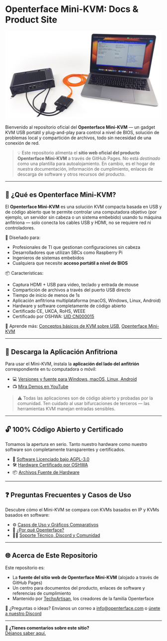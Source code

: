 # Openterface Mini-KVM: Docs & Product Site

![use-case-demo-industrial-pc](docs/images/product/use-case-demo-industrial-pc.jpg)

Bienvenido al repositorio oficial del **Openterface Mini-KVM** — un gadget KVM USB portátil y plug-and-play para control a nivel de BIOS, solución de problemas local y compartición de archivos, todo sin necesidad de una conexión de red.

> 💡 Este repositorio alimenta el **sitio web oficial del producto Openterface Mini-KVM** a través de GitHub Pages. No está *destinado* como una plantilla para autoalojamiento. En cambio, es el hogar de nuestra documentación, información de cumplimiento, enlaces de descarga de software y otros recursos del producto.

---

## 🌟 ¿Qué es Openterface Mini-KVM?

El **Openterface Mini-KVM** es una solución KVM compacta basada en USB y de código abierto que te permite controlar una computadora objetivo (por ejemplo, un servidor sin cabeza o un sistema embebido) usando tu máquina anfitriona — solo conecta los cables USB y HDMI, no se requiere red ni controladores.

🔧 Diseñado para:
- Profesionales de TI que gestionan configuraciones sin cabeza
- Desarrolladores que utilizan SBCs como Raspberry Pi
- Ingenieros de sistemas embebidos
- Cualquiera que necesite **acceso portátil a nivel de BIOS**

📦 Características:
- Captura HDMI + USB para video, teclado y entrada de mouse
- Compartición de archivos a través del puerto USB directo
- Tiempo de inicio de menos de 1s
- Aplicación anfitriona multiplataforma (macOS, Windows, Linux, Android)
- Hardware y software completamente de código abierto
- Certificado CE, UKCA, RoHS, WEEE
- Certificado por OSHWA: [UID CN000015](https://certification.oshwa.org/cn000015.html)

📖 Aprende más: [Conceptos básicos de KVM sobre USB](https://openterface.com/faq/usbkvm/kvm-over-usb/), [Openterface Mini-KVM](https://openterface.com/faq/minikvm/op-minikvm/)

---

## 📲 Descarga la Aplicación Anfitriona

Para usar el Mini-KVM, instala la **aplicación del lado del anfitrión** correspondiente en tu computadora o móvil:

- 💻 [Versiones y fuente para Windows, macOS, Linux, Android](https://openterface.com/app/)
- 📺 [Mira Demos en YouTube](https://youtube.com/@TechxArtisan)

> ⚠️ Todas las aplicaciones son de código abierto y probadas por la comunidad. Ten cuidado al usar bifurcaciones de terceros — las herramientas KVM manejan entradas sensibles.

---

## 🔓 100% Código Abierto y Certificado

Tomamos la apertura en serio. Tanto nuestro hardware como nuestro software son completamente transparentes y certificados.

- 📘 [Software Licenciado bajo AGPL-3.0](https://openterface.com/compliance/)
- 🛠 [Hardware Certificado por OSHWA](https://openterface.com/compliance/)
- 📦 [Archivos Fuente de Hardware](https://github.com/TechxArtisanStudio/Openterface_Mini-KVM_Hardware)

---

## ❓ Preguntas Frecuentes y Casos de Uso

Descubre cómo el Mini-KVM se compara con KVMs basados en IP y KVMs basados en software:

- ⚙️ [Casos de Uso y Gráficos Comparativos](https://openterface.com/faq/usbkvm/kvm-over-usb/)
- 🤔 [¿Por qué Openterface?](https://openterface.com/faq/usbkvm/openterface/)
- 🧑‍💻 [Soporte Técnico, Discord y Comunidad](https://openterface.com/discord)

---

## 🌐 Acerca de Este Repositorio

Este repositorio es:

- La **fuente del sitio web de Openterface Mini-KVM** (alojado a través de GitHub Pages)
- Un centro para documentos del producto, enlaces de software y referencias de cumplimiento
- Mantenido por [TechxArtisan](https://techxartisan.com), los creadores de la familia Openterface

💌 ¿Preguntas o ideas? Envíanos un correo a [info@openterface.com](mailto:info@openterface.com) o [únete a nuestro Discord](/discord)

---

**💬 ¿Tienes comentarios sobre este sitio?**  
[Déjanos saber aquí.](https://forms.gle/wmxoR2C1VdG36mT69)
